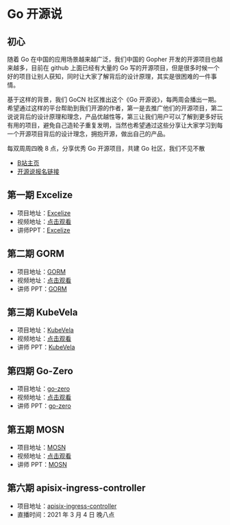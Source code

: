 # **Go 开源说**

## 初心
随着 Go 在中国的应用场景越来越广泛，我们中国的 Gopher 开发的开源项目也越来越多，目前在 github 上面已经有大量的 Go 写的开源项目，但是很多时候一个好的项目让别人获知，同时让大家了解背后的设计原理，其实是很困难的一件事情。

基于这样的背景，我们 GoCN 社区推出这个《Go 开源说》，每两周会播出一期。希望通过这样的平台帮助到我们开源的作者，第一是去推广他们的开源项目，第二说说背后的设计原理和理念，产品优越性等，第三让我们用户可以了解到更多好玩有用的项目，避免自己造轮子重复发明，当然也希望通过这些分享让大家学习到每一个开源项目背后的设计理念，拥抱开源，做出自己的产品。

每双周周四晚 8 点，分享优秀 Go 开源项目，共建 Go 社区，我们不见不散

* [B站主页](https://space.bilibili.com/436361287)
* [开源说报名链接](https://wj.qq.com/s2/7795935/28a4)

## 第一期 Excelize

* 项目地址：[Excelize](https://github.com/360EntSecGroup-Skylar/excelize)
* 视频地址：[点击观看](https://www.bilibili.com/video/BV1Xh411Z7s3)
* 讲师PPT：[Excelize](https://github.com/gocn/opentalk/tree/main/PhaseOne_Excelize)

## 第二期 GORM

* 项目地址：[GORM](https://github.com/go-gorm/gorm)
* 视频地址：[点击观看](https://www.bilibili.com/video/BV1ST4y1T7NR)
* 讲师 PPT：[GORM](https://github.com/gocn/opentalk/tree/main/PhaseTwo_GORM)

## 第三期 KubeVela

* 项目地址：[KubeVela](https://github.com/oam-dev/kubevela)
* 视频地址：[点击观看](https://www.bilibili.com/video/BV1Tf4y1k7Ny)
* 讲师 PPT：[KubeVela](https://github.com/gocn/opentalk/tree/main/PhaseThree_KubeVela)

## 第四期 Go-Zero

* 项目地址：[go-zero](https://github.com/tal-tech/go-zero)
* 视频地址：[点击观看](https://www.bilibili.com/video/BV1Jy4y127Xu)
* 讲师 PPT：[go-zero](https://github.com/gocn/opentalk/tree/main/PhaseFour_go-zero)

## 第五期 MOSN

* 项目地址：[MOSN](https://github.com/mosn/mosn)
* 视频地址：[点击观看](https://www.bilibili.com/video/BV1ut4y1z7Lz)
* 讲师 PPT：[MOSN](https://github.com/gocn/opentalk/tree/main/PhaseFive_mosn)

## 第六期 apisix-ingress-controller
* 项目地址：[apisix-ingress-controller](https://github.com/apache/apisix-ingress-controller)
* 直播时间：2021 年 3 月 4 日 晚八点